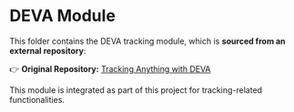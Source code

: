 # DEVA Module

This folder contains the DEVA tracking module, which is **sourced from an external repository**:

👉 **Original Repository:** [Tracking Anything with DEVA](https://github.com/hkchengrex/Tracking-Anything-with-DEVA)

This module is integrated as part of this project for tracking-related functionalities.

